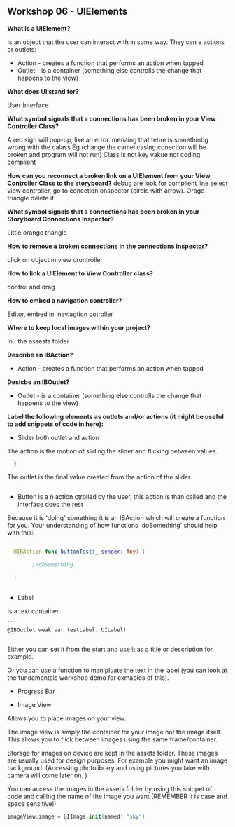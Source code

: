 ## Workshop 06 - UIElements

**What is a UIElement?**

Is an object that the user can interact with in some way.
They can e actions or outlets:
+ Action - creates a function that performs an action when tapped
+ Outlet - is a container (something else controlls the change that happens to the view)

**What does UI stand for?**

User Interface

**What symbol signals that a connections has been broken in your View Controller Class?**

A red sign will pop-up, like an error. menaing that tehre is somethinbg wrong with the calass Eg (change the camel casing conection will be broken and program will not run)
Class is not key vakue not coding complient

**How can you reconnect a broken link on a UIElement from your View Controller Class to the storyboard?**
debug are look for complient line
select view controller, go to conection onspector (circle with arrow). Orage triangle delete it.

**What symbol signals that a connections has been broken in your Storyboard Connections Inspector?**

Little orange triangle

**How to remove a broken connections in the connections inspector?**

click on object in view crontroller

**How to link a UIElement to View Controller class?**

control and drag

**How to embed a navigation controller?**

Editor, embed in, naviagtion cotroller

**Where to keep local images within your project?**

In . the assests folder

**Describe an IBAction?**

+ Action - creates a function that performs an action when tapped

**Desicbe an IBOutlet?**

+ Outlet - is a container (something else controlls the change that happens to the view)

**Label the following elements as outlets and/or actions (it might be useful to add snippets of code in here):**

+ Slider both outlet and action

The action is the motion of sliding the slider and flicking between values. 
```@IBAction func didSlide(_ sender: Any) {
  }
  ```
  
The outlet is the final value created from the action of the slider.  
```@IBOutlet weak var sliderValue: UISlider!
```

+ Button is a n action ctrolled by the user, this action is than called and the interface does the rest

Because it is 'doing' something it is an IBAction which will create a function for you. 
Your understanding of how functions 'doSomething' should help with this: 

```swift

  @IBAction func buttonTest(_ sender: Any) {
  
        //doSomething
        
  }
  
  ```

+ Label

Is a text container. 

    ```
    @IBOutlet weak var testLabel: UILabel!  
    ```

Either you can set it from the start and use it as a title or description for example. 

Or you can use a function to manipluate the text in the label (you can look at the fundamentals workshop demo for exmaples of this). 


+ Progress Bar 


+ Image View 

Allows you to place images on your view. 

The image view is simply the container for your image not the image itself. 
This allows you to flick between images using the same frame/container. 

Storage for images on device are kept in the assets folder. These images are usually used for design purposes. For example you might want an image background. 
(Accessing photolibrary and using pictures you take with camera will come later on. )

You can access the images in the assets folder by using this snippet of code and calling the name of the image you want (REMEMBER it is case and space sensitive!)

```swift
imageView.image = UIImage.init(named: "sky")
```


